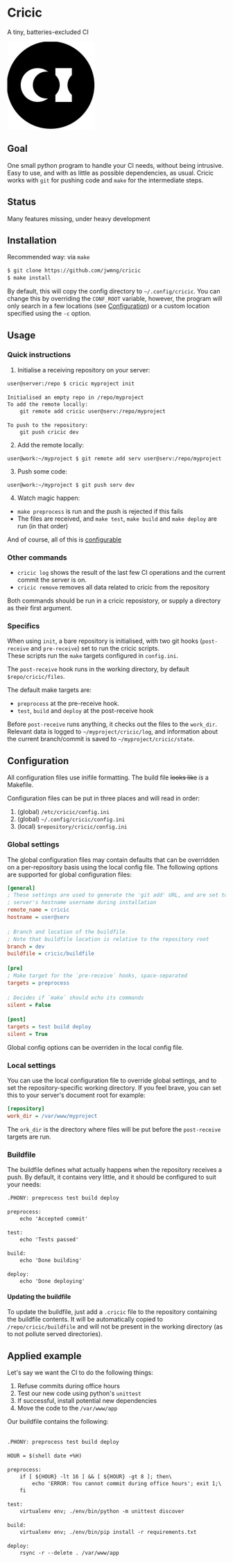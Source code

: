 # Cricic

A tiny, batteries-excluded CI

![logo](docs/logo.svg)

## Goal

One small python program to handle your CI needs, without being intrusive.
Easy to use, and with as little as possible dependencies, as usual.
Cricic works with `git` for pushing code and `make` for the intermediate steps.

## Status

Many features missing, under heavy development

## Installation

Recommended way: via `make`

```bash
$ git clone https://github.com/jwmng/cricic
$ make install
```

By default, this will copy the config directory to `~/.config/cricic`.
You can change this by overriding the `CONF_ROOT` variable, however, the program
will only search in a few locations (see [Configuration](#Configuration)) or a
custom location specified using the `-c` option.

## Usage

### Quick instructions

1. Initialise a receiving repository on your server:

```
user@server:/repo $ cricic myproject init

Initialised an empty repo in /repo/myproject
To add the remote locally:
    git remote add cricic user@serv:/repo/myproject

To push to the repository:
    git push cricic dev
```

2. Add the remote locally:

```
user@work:~/myproject $ git remote add serv user@serv:/repo/myproject
```

3. Push some code:

```
user@work:~/myproject $ git push serv dev
```

4. Watch magic happen:

  - `make preprocess` is run and the push is rejected if this fails
  - The files are received, and `make test`, `make build` and `make deploy` are
    run (in that order)

And of course, all of this is [configurable](#Configuration)

### Other commands

- `cricic log` shows the result of the last few CI operations and the current
  commit the server is on.
- `cricic remove` removes all data related to cricic from the repository

Both commands should be run in a cricic reposistory, or supply a directory as
their first argument.

### Specifics

When using `init`, a bare repository is initialised, with two git hooks 
(`post-receive` and `pre-receive`) set to run the cricic scripts.  
These scripts run the `make` targets configured in `config.ini`.

The `post-receive` hook runs in the working directory, by default 
`$repo/cricic/files`.

The default make targets are:

- `preprocess` at the pre-receive hook.
- `test`, `build` and `deploy` at the post-receive hook

Before `post-receive` runs anything, it checks out the files to the `work_dir`.
Relevant data is logged to `~/myproject/cricic/log`, and information about the
current branch/commit is saved to `~/myproject/cricic/state`.

## Configuration

All configuration files use inifile formatting.
The build file ~~looks like~~ _is_ a Makefile.

Configuration files can be put in three places and will read in order:

1. (global) `/etc/cricic/config.ini`
2. (global) `~/.config/cricic/config.ini`
3. (local) `$repository/cricic/config.ini`

### Global settings

The global configuration files may contain defaults that can be overridden on 
a per-repository basis using the local config file.
The following options are supported for global configuration files:

```ini
[general]
; These settings are used to generate the 'git add' URL, and are set to the
; server's hostname username during installation
remote_name = cricic
hostname = user@serv

; Branch and location of the buildfile.
; Note that buildfile location is relative to the repository root
branch = dev
buildfile = cricic/buildfile

[pre]
; Make target for the `pre-receive` hooks, space-separated
targets = preprocess

; Decides if `make` should echo its commands
silent = False

[post]
targets = test build deploy
silent = True
```

Global config options can be overriden in the local config file.

### Local settings

You can use the local configuration file to override global settings, and to set
the repository-specific working directory.
If you feel brave, you can set this to your server's document root for example:

```ini
[repository]
work_dir = /var/www/myproject
```

The `ork_dir` is the directory where files will be put before the `post-receive`
targets are run.

### Buildfile

The buildfile defines what actually happens when the repository receives a push.
By default, it contains very little, and it should be configured to suit your
needs:

```make
.PHONY: preprocess test build deploy

preprocess:
	echo 'Accepted commit'

test:
	echo 'Tests passed'

build:
	echo 'Done building'

deploy:
	echo 'Done deploying'
```

#### Updating the buildfile

To update the buildfile, just add a `.cricic` file to the repository containing
the buildfile contents.
It will be automatically copied to `/repo/cricic/buildfile` and will not be
present in the working directory (as to not pollute served directories).

## Applied example

Let's say we want the CI to do the following things:

1. Refuse commits during office hours
2. Test our new code using python's `unittest`
3. If successful, install potential new dependencies
4. Move the code to the `/var/www/app`

Our buildfile contains the following:
```make

.PHONY: preprocess test build deploy

HOUR = $(shell date +%H)

preprocess:
    if [ ${HOUR} -lt 16 ] && [ ${HOUR} -gt 8 ]; then\
        echo 'ERROR: You cannot commit during office hours'; exit 1;\
    fi

test:
    virtualenv env; ./env/bin/python -m unittest discover

build:
    virtualenv env; ./env/bin/pip install -r requirements.txt

deploy:
    rsync -r --delete . /var/www/app
```

